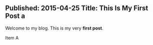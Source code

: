Published: 2015-04-25
Title: This Is My First Post a
---
Welcome to my blog. This is my very **first post**. 


Item A